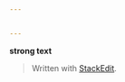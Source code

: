 ```yaml
---


---
```


<p><strong>strong text</strong></p>
<blockquote>
<p>Written with <a href="https://stackedit.io/">StackEdit</a>.</p>
</blockquote>

